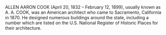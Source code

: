 ALLEN AARON COOK (April 20, 1832 – February 12, 1899), usually known as A. A. COOK, was an American architect who came to Sacramento, California in 1870. He designed numerous buildings around the state, including a number which are listed on the U.S. National Register of Historic Places for their architecture.
